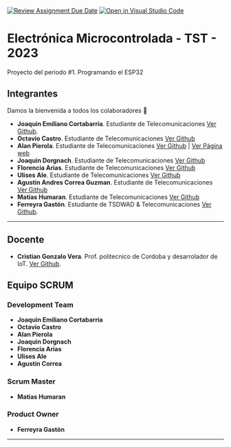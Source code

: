 [![Review Assignment Due Date](https://classroom.github.com/assets/deadline-readme-button-8d59dc4de5201274e310e4c54b9627a8934c3b88527886e3b421487c677d23eb.svg)](https://classroom.github.com/a/J_sTf_W8) [![Open in Visual Studio Code](https://classroom.github.com/assets/open-in-vscode-c66648af7eb3fe8bc4f294546bfd86ef473780cde1dea487d3c4ff354943c9ae.svg)](https://classroom.github.com/online_ide?assignment_repo_id=10776980&assignment_repo_type=AssignmentRepo)

# Electrónica Microcontrolada - TST - 2023
Proyecto del periodo #1. Programando el ESP32

## Integrantes

Damos la bienvenida a todos los colaboradores 💙
- **Joaquin Emiliano Cortabarria**. Estudiante de Telecomunicaciones [Ver Github](https://github.com/joacorta).
- **Octavio Castro**. Estudiante de Telecomunicaciones [Ver Github](https://github.com/OctavioXeOc)
- **Alan Pierola**. Estudiante de Telecomunicaciones [Ver Github](https://github.com/alancodigo) | [Ver Página web](https://alancodigo.github.io)
- **Joaquin Dorgnach**. Estudiante de Telecomunicaciones [Ver Github](https://github.com/Joaquinn31)
- **Florencia Arias**. Estudiante de Telecomunicaciones [Ver Github](https://github.com/cande2323)
- **Ulises Ale**. Estudiante de Telecomunicaciones [Ver Github](https://github.com/ulisesaale)
- **Agustin Andres Correa Guzman**. Estudiante de Telecomunicaciones [Ver Github](https://github.com/Agustincorreag91https://github.com/)
- **Matias Humaran**. Estudiante de Telecomunicaciones [Ver Github](https://github.com/Malvatyan)
- **Ferreyra Gastón**. Estudiante de TSDWAD & Telecomunicaciones [Ver Github](https://github.com/gastonloco).

--- 

## Docente

- **Cristian Gonzalo Vera**. Prof. politecnico de Cordoba y desarrolador de IoT. [Ver Github](https://github.com/Gona79).

## Equipo SCRUM

### Development Team

- **Joaquin Emiliano Cortabarria**
- **Octavio Castro**
- **Alan Pierola**
- **Joaquin Dorgnach**
- **Florencia Arias**
- **Ulises Ale**
- **Agustin Correa**


### Scrum Master

- **Matias Humaran**

### Product Owner

- **Ferreyra Gastón**

--- 
